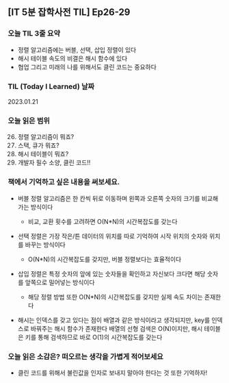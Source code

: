 ## [IT 5분 잡학사전 TIL] Ep26-29

### 오늘 TIL 3줄 요약

- 정렬 알고리즘에는 버블, 선택, 삽입 정렬이 있다
- 해시 테이블 속도의 비결은 해시 함수에 있다
- 협업 그리고 미래의 나를 위해서도 클린 코드는 중요하다

### TIL (Today I Learned) 날짜

2023.01.21

### 오늘 읽은 범위

26. 정렬 알고리즘이 뭐죠?
27. 스택, 큐가 뭐죠?
28. 해시 테이블이 뭐죠?
29. 개발자 필수 소양, 클린 코드!!

### 책에서 기억하고 싶은 내용을 써보세요.

- 버블 정렬 알고리즘은 한 칸씩 뒤로 이동하며 왼쪽과 오른쪽 숫자의 크기를 비교해가는 방식이다

  - 비교, 교환 횟수를 고려하면 O(N\*N)의 시간복잡도를 갖는다

- 선택 정렬은 가장 작은/튼 데이터의 위치를 따로 기억하여 시작 위치의 숫자와 위치를 바꾸는 방식이다
  - O(N\*N)의 시간복잡도를 갖지만, 버블 정렬보다는 효율적이다
- 삽입 정렬은 특정 숫자의 앞에 있는 숫자들을 확인하고 자신보다 크다면 해당 숫자를 앞쪽으로 밀어넣는 방식이다

  - 해당 정렬 방법 또한 O(N\*N)의 시간복잡도를 갖지만 실제 속도 차이는 존재한다

- 해시는 인덱스를 갖고 있다는 점이 배열과 같은 방식이라고 생각되지만, key를 인덱스로 바꿔주는 해시 함수가 존재한다
  배열의 선형 검색은 O(N)이지만, 해시 테이블은 키를 통해 검색하므로 바로 O(1)의 시간복잡도를 갖는다

### 오늘 읽은 소감은? 떠오르는 생각을 가볍게 적어보세요

- 클린 코드를 위해서 불린값을 인자로 보내지 말아야 한다는 것 또한 기억하자!
